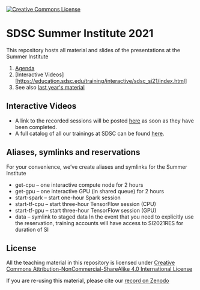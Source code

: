 <a rel="license" href="http://creativecommons.org/licenses/by-nc-sa/4.0/"><img alt="Creative Commons License" style="border-width:0" src="https://i.creativecommons.org/l/by-nc-sa/4.0/80x15.png" /></a>

# SDSC Summer Institute 2021

This repository hosts all material and slides of the presentations at the Summer Institute

1. [Agenda](https://na.eventscloud.com/website/21339/agenda/)
2. [Interactive Videos][https://education.sdsc.edu/training/interactive/sdsc_si21/index.html]
3. See also [last year's material](https://github.com/sdsc/sdsc-summer-institute-2020)

## Interactive Videos
* A link to the recorded sessions will be posted [here](https://www.sdsc.edu/event_items/202108_sdscsi.html) as soon as they have been completed. 
* A full catalog of all our trainings at SDSC can be found [here](https://www.sdsc.edu/education_and_training/training_hpc.html#catalog).

## Aliases, symlinks and reservations
For your convenience, we’ve create aliases and symlinks for the Summer Institute
* get-cpu – one interactive compute node for 2 hours
* get-gpu – one interactive GPU (in shared queue) for 2 hours
* start-spark – start one-hour Spark session
* start-tf-cpu – start three-hour TensorFlow session (CPU)
* start-tf-gpu – start three-hour TensorFlow session (GPU)
* data – symlink to staged data
In the event that you need to explicitly use the reservation, training accounts will have access to SI2021RES for duration of SI

## License

All the teaching material in this repository is licensed under [Creative Commons Attribution-NonCommercial-ShareAlike 4.0 International License](https://creativecommons.org/licenses/by-nc-sa/4.0/)

If you are re-using this material, please cite our [record on Zenodo](TODO)
